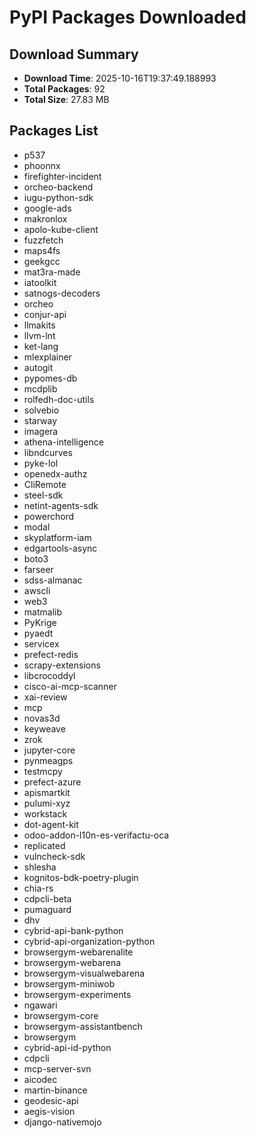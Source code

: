 # PyPI Packages Downloaded

## Download Summary
- **Download Time**: 2025-10-16T19:37:49.188993
- **Total Packages**: 92
- **Total Size**: 27.83 MB

## Packages List
- p537
- phoonnx
- firefighter-incident
- orcheo-backend
- iugu-python-sdk
- google-ads
- makronlox
- apolo-kube-client
- fuzzfetch
- maps4fs
- geekgcc
- mat3ra-made
- iatoolkit
- satnogs-decoders
- orcheo
- conjur-api
- llmakits
- llvm-lnt
- ket-lang
- mlexplainer
- autogit
- pypomes-db
- mcdplib
- rolfedh-doc-utils
- solvebio
- starway
- imagera
- athena-intelligence
- libndcurves
- pyke-lol
- openedx-authz
- CliRemote
- steel-sdk
- netint-agents-sdk
- powerchord
- modal
- skyplatform-iam
- edgartools-async
- boto3
- farseer
- sdss-almanac
- awscli
- web3
- matmalib
- PyKrige
- pyaedt
- servicex
- prefect-redis
- scrapy-extensions
- libcrocoddyl
- cisco-ai-mcp-scanner
- xai-review
- mcp
- novas3d
- keyweave
- zrok
- jupyter-core
- pynmeagps
- testmcpy
- prefect-azure
- apismartkit
- pulumi-xyz
- workstack
- dot-agent-kit
- odoo-addon-l10n-es-verifactu-oca
- replicated
- vulncheck-sdk
- shlesha
- kognitos-bdk-poetry-plugin
- chia-rs
- cdpcli-beta
- pumaguard
- dhv
- cybrid-api-bank-python
- cybrid-api-organization-python
- browsergym-webarenalite
- browsergym-webarena
- browsergym-visualwebarena
- browsergym-miniwob
- browsergym-experiments
- ngawari
- browsergym-core
- browsergym-assistantbench
- browsergym
- cybrid-api-id-python
- cdpcli
- mcp-server-svn
- aicodec
- martin-binance
- geodesic-api
- aegis-vision
- django-nativemojo
